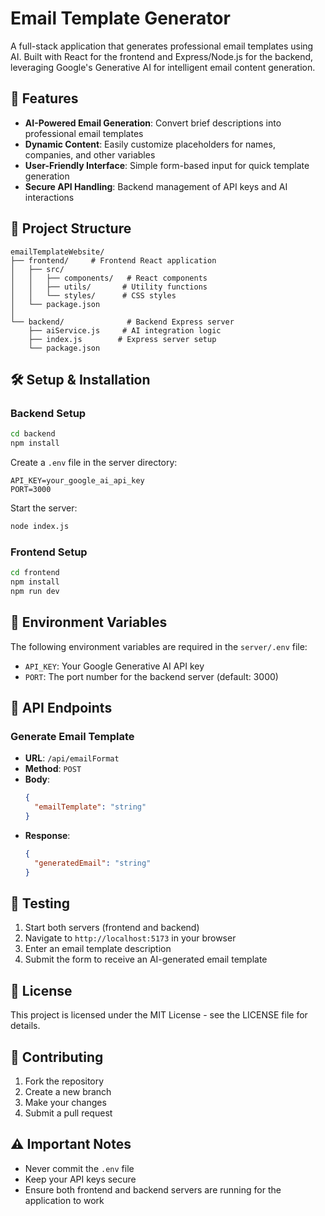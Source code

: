# Email Template Generator

A full-stack application that generates professional email templates using AI. Built with React for the frontend and Express/Node.js for the backend, leveraging Google's Generative AI for intelligent email content generation.

## 🚀 Features

- **AI-Powered Email Generation**: Convert brief descriptions into professional email templates
- **Dynamic Content**: Easily customize placeholders for names, companies, and other variables
- **User-Friendly Interface**: Simple form-based input for quick template generation
- **Secure API Handling**: Backend management of API keys and AI interactions

## 📁 Project Structure

```
emailTemplateWebsite/
├── frontend/     # Frontend React application
│   ├── src/
│   │   ├── components/   # React components
│   │   ├── utils/       # Utility functions
│   │   └── styles/      # CSS styles
│   └── package.json
│
└── backend/              # Backend Express server
    ├── aiService.js     # AI integration logic
    ├── index.js        # Express server setup
    └── package.json
```

## 🛠️ Setup & Installation

### Backend Setup

```bash
cd backend
npm install
```

Create a `.env` file in the server directory:

```
API_KEY=your_google_ai_api_key
PORT=3000
```

Start the server:

```bash
node index.js
```

### Frontend Setup

```bash
cd frontend
npm install
npm run dev
```

## 🔑 Environment Variables

The following environment variables are required in the `server/.env` file:

- `API_KEY`: Your Google Generative AI API key
- `PORT`: The port number for the backend server (default: 3000)

## 🚦 API Endpoints

### Generate Email Template

- **URL**: `/api/emailFormat`
- **Method**: `POST`
- **Body**:
  ```json
  {
    "emailTemplate": "string"
  }
  ```
- **Response**:
  ```json
  {
    "generatedEmail": "string"
  }
  ```

## 🧪 Testing

1. Start both servers (frontend and backend)
2. Navigate to `http://localhost:5173` in your browser
3. Enter an email template description
4. Submit the form to receive an AI-generated email template

## 📝 License

This project is licensed under the MIT License - see the LICENSE file for details.

## 🤝 Contributing

1. Fork the repository
2. Create a new branch
3. Make your changes
4. Submit a pull request

## ⚠️ Important Notes

- Never commit the `.env` file
- Keep your API keys secure
- Ensure both frontend and backend servers are running for the application to work
